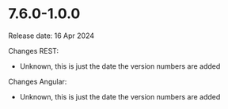 # 7.6.0-1.0.0

Release date: 16 Apr 2024 

Changes REST:  

- Unknown, this is just the date the version numbers are added

Changes Angular:

- Unknown, this is just the date the version numbers are added
